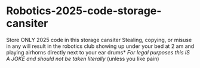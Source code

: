 # Robotics-2025-code-storage-cansiter
Store ONLY 2025 code in this storage cansiter
Stealing, copying, or misuse in any will result in the robotics club showing up under your bed at 2 am and playing airhorns directly next to your ear drums*
*For legal purposes this IS A JOKE and should not be taken literally* (unless you like pain)
